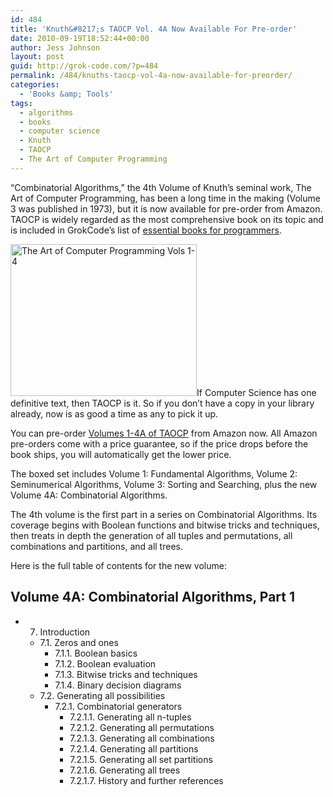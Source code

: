 ```yaml
---
id: 484
title: 'Knuth&#8217;s TAOCP Vol. 4A Now Available For Pre-order'
date: 2010-09-19T18:52:44+00:00
author: Jess Johnson
layout: post
guid: http://grok-code.com/?p=484
permalink: /484/knuths-taocp-vol-4a-now-available-for-preorder/
categories:
  - 'Books &amp; Tools'
tags:
  - algorithms
  - books
  - computer science
  - Knuth
  - TAOCP
  - The Art of Computer Programming
---
```

&#8220;Combinatorial Algorithms,&#8221; the 4th Volume of Knuth&#8217;s seminal work, The Art of Computer Programming, has been a long time in the making (Volume 3 was published in 1973), but it is now available for pre-order from Amazon. TAOCP is widely regarded as the most comprehensive book on its topic and is included in GrokCode&#8217;s list of [essential books for programmers](http://grokcode.com/60/5%C2%BD-more-books-in-a-hacker%E2%80%99s-bookshelf/).<!--more-->

[<img class="size-full wp-image-486 alignleft" title="The Art of Computer Programming Vols 1-4" src="http://grokcode.com/wordpress/wp-content/uploads/taocp1-41.jpg" alt="The Art of Computer Programming Vols 1-4" width="298" height="243" />](http://www.amazon.com/gp/product/0321751043?ie=UTF8&tag=grok-20&linkCode=as2&camp=1789&creative=390957&creativeASIN=0321751043)If Computer Science has one definitive text, then TAOCP is it. So if you don&#8217;t have a copy in your library already, now is as good a time as any to pick it up.

You can pre-order [Volumes 1-4A of TAOCP](http://www.amazon.com/gp/product/0321751043?ie=UTF8&tag=grok-20&linkCode=as2&camp=1789&creative=390957&creativeASIN=0321751043) from Amazon now. All Amazon pre-orders come with a price guarantee, so if the price drops before the book ships, you will automatically get the lower price.

The boxed set includes Volume 1: Fundamental Algorithms, Volume 2: Seminumerical Algorithms, Volume 3: Sorting and Searching, plus the new Volume 4A: Combinatorial Algorithms.

The 4th volume is the first part in a series on Combinatorial Algorithms. Its coverage begins with Boolean functions and bitwise tricks and techniques, then treats in depth the generation of all tuples and permutations, all combinations and partitions, and all trees.

Here is the full table of contents for the new volume:

## Volume 4A: Combinatorial Algorithms, Part 1

  * 7. Introduction 
      * 7.1. Zeros and ones 
          * 7.1.1. Boolean basics
          * 7.1.2. Boolean evaluation
          * 7.1.3. Bitwise tricks and techniques
          * 7.1.4. Binary decision diagrams
      * 7.2. Generating all possibilities 
          * 7.2.1. Combinatorial generators 
              * 7.2.1.1. Generating all n-tuples
              * 7.2.1.2. Generating all permutations
              * 7.2.1.3. Generating all combinations
              * 7.2.1.4. Generating all partitions
              * 7.2.1.5. Generating all set partitions
              * 7.2.1.6. Generating all trees
              * 7.2.1.7. History and further references
